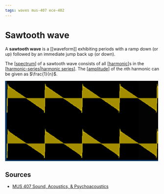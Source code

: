 ```yaml
---
tags: waves mus-407 ece-402
---
```


# Sawtooth wave

A **sawtooth wave** is a [[waveform]] exhibiting periods with a ramp down (or up) followed by an immediate jump back up (or down).

The [[spectrum]] of a sawtooth wave consists of all [[harmonic]]s in the [[harmonic-series|harmonic series]]. The [[amplitude]] of the $n$th harmonic can be given as $\frac{1}{n}$.

![Sawtooth wave in the time domain](../public/attachments/sawtooth-wave.png)

## Sources

- [MUS 407 Sound, Acoustics, & Psychoacoustics](https://prezi.com/view/ZcqvwosFJCFJQtQrbP75/)

[//begin]: # "Autogenerated link references for markdown compatibility"
[spectrum]: spectrum "Spectrum"
[harmonic]: harmonic "Harmonic"
[harmonic-series|harmonic series]: harmonic-series "Harmonic Series"
[amplitude]: amplitude "Amplitude"
[//end]: # "Autogenerated link references"
